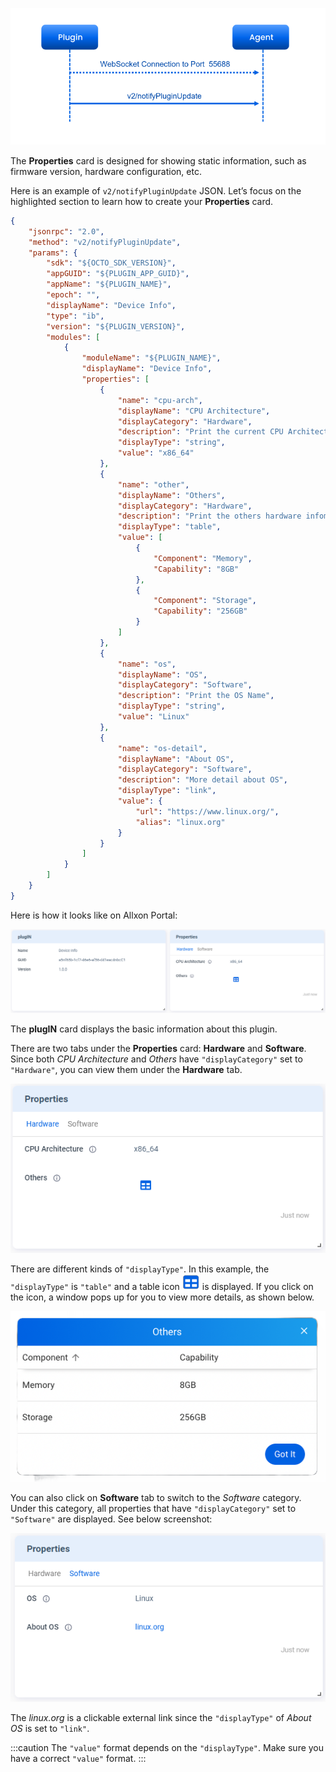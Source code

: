 
![properties-update](../_img/properties-plugin-update.png)

The **Properties** card is designed for showing static information, such as firmware version, hardware configuration, etc. 

Here is an example of `v2/notifyPluginUpdate` JSON. Let’s focus on the highlighted section to learn how to create your **Properties** card.


```json {16-61} 
{
    "jsonrpc": "2.0",
    "method": "v2/notifyPluginUpdate",
    "params": {
        "sdk": "${OCTO_SDK_VERSION}",
        "appGUID": "${PLUGIN_APP_GUID}",
        "appName": "${PLUGIN_NAME}",
        "epoch": "",
        "displayName": "Device Info",
        "type": "ib",
        "version": "${PLUGIN_VERSION}",
        "modules": [
            {
                "moduleName": "${PLUGIN_NAME}",
                "displayName": "Device Info",
                "properties": [
                    {
                        "name": "cpu-arch",
                        "displayName": "CPU Architecture",
                        "displayCategory": "Hardware",
                        "description": "Print the current CPU Architecture",
                        "displayType": "string",
                        "value": "x86_64"
                    },
                    {
                        "name": "other",
                        "displayName": "Others",
                        "displayCategory": "Hardware",
                        "description": "Print the others hardware infomation",
                        "displayType": "table",
                        "value": [
                            {
                                "Component": "Memory",
                                "Capability": "8GB"
                            },
                            {
                                "Component": "Storage",
                                "Capability": "256GB"
                            }
                        ]
                    },
                    {
                        "name": "os",
                        "displayName": "OS",
                        "displayCategory": "Software",
                        "description": "Print the OS Name",
                        "displayType": "string",
                        "value": "Linux"
                    },
                    {
                        "name": "os-detail",
                        "displayName": "About OS",
                        "displayCategory": "Software",
                        "description": "More detail about OS",
                        "displayType": "link",
                        "value": {
                            "url": "https://www.linux.org/",
                            "alias": "linux.org"
                        } 
                    }
                ]
            }
        ]
    }
}
```

Here is how it looks like on Allxon Portal:

![properties-plugin](../_img/properties-screen.png)

The **plugIN** card displays the basic information about this plugin.

<!-- ![properties-plugin](../_img/properties-plugin.png) -->


There are two tabs under the **Properties** card: **Hardware** and **Software**.  
Since both _CPU Architecture_ and _Others_ have `"displayCategory"` set to `"Hardware"`, you can view them under the **Hardware** tab. 

![properties-hardware](../_img/properties-hardware.png)


There are different kinds of `"displayType"`. In this example, the `"displayType"` is `"table"` and a table icon ![properties-table-icon](../_img/properties-table-icon.png) is displayed. If you click on the icon, a window pops up for you to view more details, as shown below.

![properties-table](../_img/properties-table.png)

You can also click on **Software** tab to switch to the *Software* category. Under this category, all properties that have `"displayCategory"` set to `"Software"` are displayed. See below screenshot:

![properties-software](../_img/properties-software.png)

The *linux.org* is a clickable external link since the `"displayType"` of *About OS* is set to `"link"`.

:::caution
The `"value"` format depends on the `"displayType"`. Make sure you have a correct `"value"` format. 
:::
